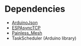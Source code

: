 # Dependencies
* [ArduinoJson](https://github.com/bblanchon/ArduinoJson)
* [ESPAsyncTCP](https://github.com/me-no-dev/ESPAsyncTCP)
* [Painless_Mesh](https://gitlab.com/painlessMesh/painlessMesh)
* TaskScheduler (Arduino library)